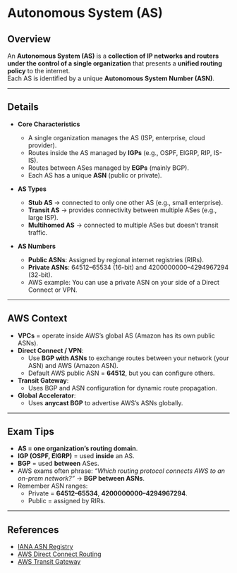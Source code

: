 # **Autonomous System (AS)**

## **Overview**
An **Autonomous System (AS)** is a **collection of IP networks and routers under the control of a single organization** that presents a **unified routing policy** to the internet.  
Each AS is identified by a unique **Autonomous System Number (ASN)**.

---

## **Details**
- **Core Characteristics**
	- A single organization manages the AS (ISP, enterprise, cloud provider).
	- Routes inside the AS managed by **IGPs** (e.g., OSPF, EIGRP, RIP, IS-IS).
	- Routes between ASes managed by **EGPs** (mainly BGP).
	- Each AS has a unique **ASN** (public or private).

- **AS Types**
	- **Stub AS** → connected to only one other AS (e.g., small enterprise).
	- **Transit AS** → provides connectivity between multiple ASes (e.g., large ISP).
	- **Multihomed AS** → connected to multiple ASes but doesn’t transit traffic.

- **AS Numbers**
	- **Public ASNs**: Assigned by regional internet registries (RIRs).
	- **Private ASNs**: 64512–65534 (16-bit) and 4200000000–4294967294 (32-bit).
	- AWS example: You can use a private ASN on your side of a Direct Connect or VPN.

---

## **AWS Context**
- **VPCs** = operate inside AWS’s global AS (Amazon has its own public ASNs).  
- **Direct Connect / VPN**:
	- Use **BGP with ASNs** to exchange routes between your network (your ASN) and AWS (Amazon ASN).
	- Default AWS public ASN = **64512**, but you can configure others.
- **Transit Gateway**:
	- Uses BGP and ASN configuration for dynamic route propagation.
- **Global Accelerator**:
	- Uses **anycast BGP** to advertise AWS’s ASNs globally.

---

## **Exam Tips**
- **AS = one organization’s routing domain**.  
- **IGP (OSPF, EIGRP)** = used **inside** an AS.  
- **BGP** = used **between** ASes.  
- AWS exams often phrase: *“Which routing protocol connects AWS to an on-prem network?”* → **BGP between ASNs**.  
- Remember ASN ranges:  
	- Private = **64512–65534**, **4200000000–4294967294**.  
	- Public = assigned by RIRs.  

---

## **References**
- [IANA ASN Registry](https://www.iana.org/assignments/as-numbers/as-numbers.xhtml)  
- [AWS Direct Connect Routing](https://docs.aws.amazon.com/directconnect/latest/UserGuide/Welcome.html)  
- [AWS Transit Gateway](https://docs.aws.amazon.com/vpc/latest/tgw/what-is-transit-gateway.html)  
